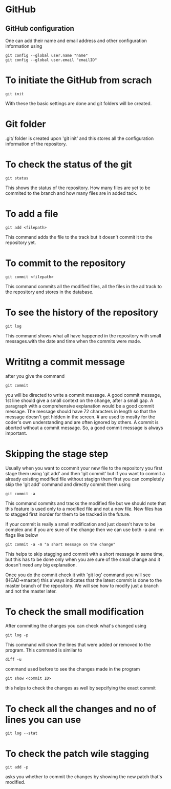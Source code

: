 # GitHub
## GitHub configuration
One can add their name and email address and other configuration information using 

```
git config --global user.name "name"
git config --global user.email "emailID"
```

# To initiate the GitHub from scrach 
```
git init
```
With these the basic settings are done and git folders will be created.

# Git folder 
.git/ folder is created upon 'git init' and this stores all the configuration information of the repository.


# To check the status of the git 
```
git status
```
This shows the status of the repository. How many files are yet to be commited to the branch and how many files are in added tack.

# To add a file 
```
git add <filepath>
```
This command adds the file to the track but it doesn't commit it to the repository yet.

# To commit to the repository
```
git commit <filepath>
```
This command commits all the modified files, all the files in the ad track to the repository and stores in the database.

# To see the history of the repository
```
git log 
```
This command shows what all have happened in the repository with small messages.with the date and time when the commits were made.

# Writitng a commit message 
after you give the command 
```
git commit 
```
you will be directed to write a commit message.
A good commit message,
1st line should give a small context on the change, after a small gap. A paragraph with a comprehensive explanation would be a good commit message. The message should have 72 characters in length so that the message doesn't get hidden in the screen. # are used to moslty for the coder's own understanding and are often ignored by others. A commit is aborted without a commit message. So, a good commit message is always important.

# Skipping the stage step
Usually when you want to ccommit your new file to the repository you first stage them using 'git add' and then 'git commit' but if you want to commit a already existing modified file without stagign them first you can completely skip the 'git add' command and directly commit them using 
```
git commit -a
```
This command commits and tracks the modified file but we should note that this feature is used only to a modified file and not a new file. New files has to stagged first inorder for them to be tracked in the future.

If your commit is really a small modification and just doesn't have to be complex and if you are sure of the change then we can use both -a and -m flags like below
```
git commit -a -m "a short message on the change"
```
This helps to skip stagging and commit with a short message in same time, but this has to be done only when you are sure of the small change and it doesn't need any big explanation.

Once you do the commit check it with 'git log' command
you will see 
(HEAD->master)
this always indicates that the latest commit is done to the master branch of the repository. We will see how to modify just a branch and not the master later.

# To check the small modification 
After commiting the changes you can check what's changed using 
```
git log -p
```
This command will show the lines that were added or removed to the program.
This command is similar to 
```
diff -u
```
command used before to see the changes made in the program 
```
git show <commit ID>
```
this helps to check the changes as well by sepcifying the exact commit 

# To check all the changes and no of lines you can use
```
git log --stat
```

# To check the patch wile stagging 
```
git add -p 
```
asks you whether to commit the changes by showing the new patch that's modified.


